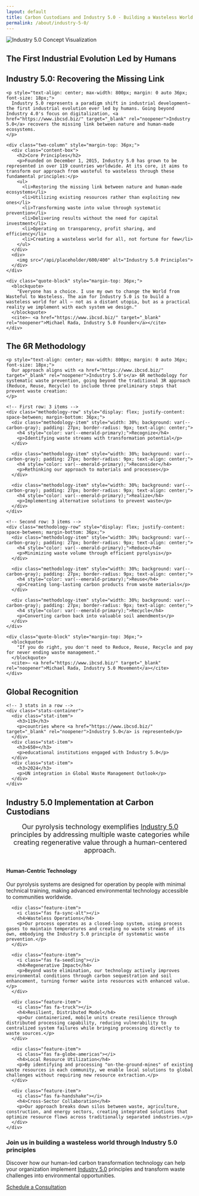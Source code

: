 ```yaml
---
layout: default
title: Carbon Custodians and Industry 5.0 - Building a Wasteless World
permalink: /about/industry-5-0/
---
```


<div class="hero-banner">
  <img src="/assets/images/industry-5-0.jpg" alt="Industry 5.0 Concept Visualization">
  <div class="overlay-text">
    <h2>The First Industrial Evolution Led by Humans</h2>
  </div>
</div>

<section class="section">
  <div class="tesla-pattern"></div>
  <div class="container">
    <div class="center-title">
      <h2 class="section-title">Industry 5.0: Recovering the Missing Link</h2>
    </div>
    
    <p style="text-align: center; max-width: 800px; margin: 0 auto 36px; font-size: 18px;">
      Industry 5.0 represents a paradigm shift in industrial development—the first industrial evolution ever led by humans. Going beyond Industry 4.0's focus on digitalization, <a href="https://www.ibcsd.biz/" target="_blank" rel="noopener">Industry 5.0</a> recovers the missing link between nature and human-made ecosystems.
    </p>
    
    <div class="two-column" style="margin-top: 36px;">
      <div class="content-box">
        <h2>Core Principles</h2>
        <p>Founded on December 1, 2015, Industry 5.0 has grown to be represented in over 119 countries worldwide. At its core, it aims to transform our approach from wasteful to wasteless through these fundamental principles:</p>
        <ul>
          <li>Restoring the missing link between nature and human-made ecosystems</li>
          <li>Utilizing existing resources rather than exploiting new ones</li>
          <li>Transforming waste into value through systematic prevention</li>
          <li>Delivering results without the need for capital investment</li>
          <li>Operating on transparency, profit sharing, and efficiency</li>
          <li>Creating a wasteless world for all, not fortune for few</li>
        </ul>
      </div>
      <div>
        <img src="/api/placeholder/600/400" alt="Industry 5.0 Principles">
      </div>
    </div>
    
    <div class="quote-block" style="margin-top: 36px;">
      <blockquote>
        "Everyone has a choice. I use my own to change the World from Wasteful to Wasteless. The aim for Industry 5.0 is to build a wasteless world for all – not as a distant utopia, but as a practical reality we implement with each system we design."
      </blockquote>
      <cite>— <a href="https://www.ibcsd.biz/" target="_blank" rel="noopener">Michael Rada, Industry 5.0 Founder</a></cite>
    </div>
  </div>
</section>

<section class="section dark-section">
  <div class="tesla-pattern"></div>
  <div class="container">
    <div class="center-title">
      <h2 class="section-title">The 6R Methodology</h2>
    </div>
    
    <p style="text-align: center; max-width: 800px; margin: 0 auto 36px; font-size: 18px;">
      Our approach aligns with <a href="https://www.ibcsd.biz/" target="_blank" rel="noopener">Industry 5.0's</a> 6R methodology for systematic waste prevention, going beyond the traditional 3R approach (Reduce, Reuse, Recycle) to include three preliminary steps that prevent waste creation:
    </p>
    
    <!-- First row: 3 items -->
    <div class="methodology-row" style="display: flex; justify-content: space-between; margin-bottom: 36px;">
      <div class="methodology-item" style="width: 30%; background: var(--carbon-gray); padding: 27px; border-radius: 9px; text-align: center;">
        <h4 style="color: var(--emerald-primary);">Recognize</h4>
        <p>Identifying waste streams with transformation potential</p>
      </div>
      
      <div class="methodology-item" style="width: 30%; background: var(--carbon-gray); padding: 27px; border-radius: 9px; text-align: center;">
        <h4 style="color: var(--emerald-primary);">Reconsider</h4>
        <p>Rethinking our approach to materials and processes</p>
      </div>
      
      <div class="methodology-item" style="width: 30%; background: var(--carbon-gray); padding: 27px; border-radius: 9px; text-align: center;">
        <h4 style="color: var(--emerald-primary);">Realize</h4>
        <p>Implementing alternative solutions to prevent waste</p>
      </div>
    </div>
    
    <!-- Second row: 3 items -->
    <div class="methodology-row" style="display: flex; justify-content: space-between; margin-bottom: 36px;">
      <div class="methodology-item" style="width: 30%; background: var(--carbon-gray); padding: 27px; border-radius: 9px; text-align: center;">
        <h4 style="color: var(--emerald-primary);">Reduce</h4>
        <p>Minimizing waste volume through efficient pyrolysis</p>
      </div>
      
      <div class="methodology-item" style="width: 30%; background: var(--carbon-gray); padding: 27px; border-radius: 9px; text-align: center;">
        <h4 style="color: var(--emerald-primary);">Reuse</h4>
        <p>Creating long-lasting carbon products from waste materials</p>
      </div>
      
      <div class="methodology-item" style="width: 30%; background: var(--carbon-gray); padding: 27px; border-radius: 9px; text-align: center;">
        <h4 style="color: var(--emerald-primary);">Recycle</h4>
        <p>Converting carbon back into valuable soil amendments</p>
      </div>
    </div>
    
    <div class="quote-block" style="margin-top: 36px;">
      <blockquote>
        "If you do right, you don't need to Reduce, Reuse, Recycle and pay for never ending waste management."
      </blockquote>
      <cite>— <a href="https://www.ibcsd.biz/" target="_blank" rel="noopener">Michael Rada, Industry 5.0 Movement</a></cite>
    </div>
  </div>
</section>

<section class="section">
  <div class="tesla-pattern"></div>
  <div class="container">
    <div class="center-title">
      <h2 class="section-title">Global Recognition</h2>
    </div>
    
    <!-- 3 stats in a row -->
    <div class="stats-container">
      <div class="stat-item">
        <h3>119</h3>
        <p>countries where <a href="https://www.ibcsd.biz/" target="_blank" rel="noopener">Industry 5.0</a> is represented</p>
      </div>
      <div class="stat-item">
        <h3>650+</h3>
        <p>educational institutions engaged with Industry 5.0</p>
      </div>
      <div class="stat-item">
        <h3>2024</h3>
        <p>UN integration in Global Waste Management Outlook</p>
      </div>
    </div>
  </div>
</section>

<section class="section dark-section">
  <div class="tesla-pattern"></div>
  <div class="container">
    <div class="center-title">
      <h2 class="section-title">Industry 5.0 Implementation at Carbon Custodians</h2>
    </div>
    <p style="text-align: center; max-width: 800px; margin: 0 auto 36px; font-size: 18px;">
      Our pyrolysis technology exemplifies <a href="https://www.ibcsd.biz/" target="_blank" rel="noopener">Industry 5.0</a> principles by addressing multiple waste categories while creating regenerative value through a human-centered approach.
    </p>
    <div class="feature-grid">
      <div class="feature-item">
        <i class="fas fa-users"></i>
        <h4>Human-Centric Technology</h4>
        <p>Our pyrolysis systems are designed for operation by people with minimal technical training, making advanced environmental technology accessible to communities worldwide.</p>
      </div>
      
      <div class="feature-item">
        <i class="fas fa-sync-alt"></i>
        <h4>Wasteless Operations</h4>
        <p>Our process operates as a closed-loop system, using process gases to maintain temperatures and creating no waste streams of its own, embodying the Industry 5.0 principle of systematic waste prevention.</p>
      </div>
      
      <div class="feature-item">
        <i class="fas fa-seedling"></i>
        <h4>Regenerative Impact</h4>
        <p>Beyond waste elimination, our technology actively improves environmental conditions through carbon sequestration and soil enhancement, turning former waste into resources with enhanced value.</p>
      </div>
      
      <div class="feature-item">
        <i class="fas fa-truck"></i>
        <h4>Resilient, Distributed Model</h4>
        <p>Our containerized, mobile units create resilience through distributed processing capability, reducing vulnerability to centralized system failures while bringing processing directly to waste sources.</p>
      </div>
      
      <div class="feature-item">
        <i class="fas fa-globe-americas"></i>
        <h4>Local Resource Utilization</h4>
        <p>By identifying and processing "on-the-ground-mines" of existing waste resources in each community, we enable local solutions to global challenges without requiring new resource extraction.</p>
      </div>
      
      <div class="feature-item">
        <i class="fas fa-handshake"></i>
        <h4>Cross-Sector Collaboration</h4>
        <p>Our approach breaks down silos between waste, agriculture, construction, and energy sectors, creating integrated solutions that optimize resource flows across traditionally separated industries.</p>
      </div>
    </div>
  </div>
</section>

<section class="section">
  <div class="tesla-pattern"></div>
  <div class="container">
    <div class="cta-container">
      <h3>Join us in building a wasteless world through Industry 5.0 principles</h3>
      <p>Discover how our human-led carbon transformation technology can help your organization implement <a href="https://www.ibcsd.biz/" target="_blank" rel="noopener">Industry 5.0</a> principles and transform waste challenges into environmental opportunities.</p>
      <a href="#contact-modal" class="btn primary-btn" id="contact-btn-i5">Schedule a Consultation</a>
    </div>
  </div>
</section>